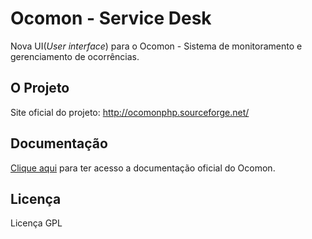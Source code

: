 Ocomon - Service Desk
=====================

Nova UI(*User interface*) para o Ocomon - Sistema de monitoramento e gerenciamento de ocorrências.

## O Projeto
Site oficial do projeto: http://ocomonphp.sourceforge.net/

## Documentação
<a href="http://sourceforge.net/apps/mediawiki/ocomonphp/index.php?title=Main_Page"> Clique aqui</a> para ter acesso a documentação oficial do Ocomon.

## Licença
Licença GPL
